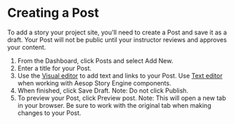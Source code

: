 # Creating a Post

To add a story your project site, you'll need to create a Post and save it as a draft. Your Post will not be public until your instructor reviews and approves your content.

1. From the Dashboard, click Posts and select Add New.
2. Enter a title for your Post.
3. Use the [Visual editor](https://jjloomis.gitbooks.io/wordpress-aesop-story-engine-basics/content/adding-content-to-your-site/working-with-content-in-the-visual-editor.html) to add text and links to your Post. Use [Text editor](https://jjloomis.gitbooks.io/wordpress-aesop-story-engine-basics/content/adding-content-to-your-site/working-with-content-in-the-text-editor.html) when working with Aesop Story Engine components.
4. When finished, click Save Draft. Note: Do not click Publish.
5. To preview your Post, click Preview post. Note: This will open a new tab in your browser. Be sure to work with the original tab when making changes to your Post.



